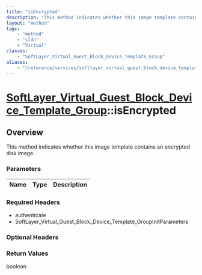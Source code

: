 ```yaml
---
title: "isEncrypted"
description: "This method indicates whether this image template contains an encrypted disk image."
layout: "method"
tags:
    - "method"
    - "sldn"
    - "Virtual"
classes:
    - "SoftLayer_Virtual_Guest_Block_Device_Template_Group"
aliases:
    - "/reference/services/softlayer_virtual_guest_block_device_template_group/isEncrypted"
---
```

# [SoftLayer_Virtual_Guest_Block_Device_Template_Group](/reference/services/SoftLayer_Virtual_Guest_Block_Device_Template_Group)::isEncrypted




## Overview 
This method indicates whether this image template contains an encrypted disk image. 

### Parameters 
|Name | Type | Description |
| --- | --- | --- |


### Required Headers
* authenticate
* SoftLayer_Virtual_Guest_Block_Device_Template_GroupInitParameters

### Optional Headers

### Return Values
boolean


